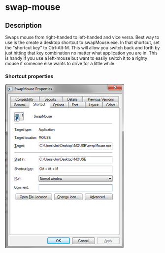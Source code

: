 # swap-mouse

## Description

Swaps mouse from right-handed to left-handed and vice versa.  Best way to use is the create a desktop shortcut to swapMouse.exe.  In that shortcut, set the "shortcut key" to Ctrl-Alt-M.  This will allow you switch back and forth by just hitting that key combination no matter what application you are in.  This is handy if you use a left-mouse but want to easily switch it to a righty mouse if someone else wants to drive for a little while.

### Shortcut properties

![Handy desktop shortcut with shortcut key](shortcut_properties.png?raw=true "Desktop Shortcut")

